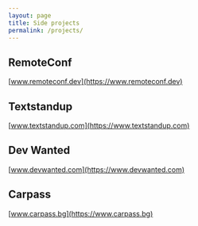 ```yaml
---
layout: page
title: Side projects
permalink: /projects/
---
```


## RemoteConf
[www.remoteconf.dev](https://www.remoteconf.dev)


## Textstandup
[www.textstandup.com](https://www.textstandup.com)

## Dev Wanted
[www.devwanted.com](https://www.devwanted.com)

## Carpass
[www.carpass.bg](https://www.carpass.bg)


